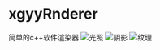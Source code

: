 # xgyyRnderer
简单的c++软件渲染器
![光照](https://user-images.githubusercontent.com/112044757/193453397-ff74ae2c-3949-470d-bfbd-3c0272729aa0.png)
![阴影](https://user-images.githubusercontent.com/112044757/193453388-2d80d9ea-4cf6-4042-a1c3-0fb9d957ef78.png)
![纹理](https://user-images.githubusercontent.com/112044757/193453408-3508fddf-13a1-4312-94d4-9afcaef09eb4.png)

